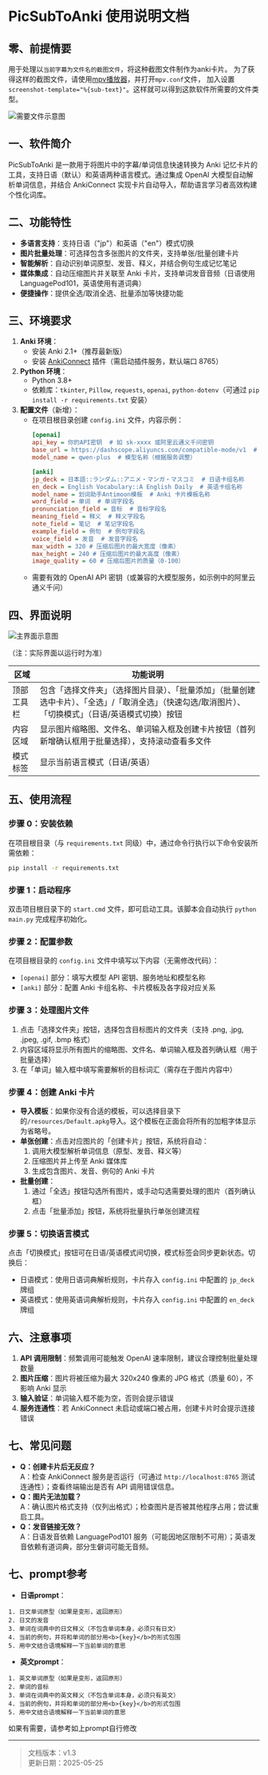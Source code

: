 # PicSubToAnki 使用说明文档

## 零、前提情要
用于处理以`当前字幕为文件名的截图文件`，将这种截图文件制作为anki卡片。
为了获得这样的截图文件，请使用[mpv播放器](https://github.com/mpv-player/mpv)，并打开`mpv.conf`文件，
加入设置`screenshot-template="%{sub-text}"`。这样就可以得到这款软件所需要的文件类型。

![需要文件示意图](resources/example.jpg)
## 一、软件简介
PicSubToAnki 是一款用于将图片中的字幕/单词信息快速转换为 Anki 记忆卡片的工具，支持日语（默认）和英语两种语言模式。通过集成 OpenAI 大模型自动解析单词信息，并结合 AnkiConnect 实现卡片自动导入，帮助语言学习者高效构建个性化词库。

## 二、功能特性
- **多语言支持**：支持日语（"jp"）和英语（"en"）模式切换
- **图片批量处理**：可选择包含多张图片的文件夹，支持单张/批量创建卡片
- **智能解析**：自动识别单词原型、发音、释义，并结合例句生成记忆笔记
- **媒体集成**：自动压缩图片并关联至 Anki 卡片，支持单词发音音频（日语使用 LanguagePod101，英语使用有道词典）
- **便捷操作**：提供全选/取消全选、批量添加等快捷功能

## 三、环境要求
1. **Anki 环境**：
   - 安装 Anki 2.1+（推荐最新版）
   - 安装 [AnkiConnect](https://ankiweb.net/shared/info/2055492159) 插件（需启动插件服务，默认端口 8765）
2. **Python 环境**：
   - Python 3.8+
   - 依赖库：`tkinter`, `Pillow`, `requests`, `openai`, `python-dotenv`（可通过 `pip install -r requirements.txt` 安装）
3. **配置文件**（新增）：
   - 在项目根目录创建 `config.ini` 文件，内容示例：
     ```ini
     [openai]
     api_key = 你的API密钥  # 如 sk-xxxx 或阿里云通义千问密钥
     base_url = https://dashscope.aliyuncs.com/compatible-mode/v1  # 模型服务地址
     model_name = qwen-plus  # 模型名称（根据服务调整）

     [anki]
     jp_deck = 日本語::ランダム::アニメ・マンガ・マスコミ  # 日语卡组名称
     en_deck = English Vocabulary::A English Daily  # 英语卡组名称
     model_name = 划词助手Antimoon模板  # Anki 卡片模板名称
     word_field = 单词  # 单词字段名
     pronunciation_field = 音标  # 音标字段名
     meaning_field = 释义  # 释义字段名
     note_field = 笔记  # 笔记字段名
     example_field = 例句  # 例句字段名
     voice_field = 发音  # 发音字段名
     max_width = 320 # 压缩后图片的最大宽度（像素）
     max_height = 240 # 压缩后图片的最大高度（像素）
     image_quality = 60 # 压缩后图片的质量（0-100）

     ```
   - 需要有效的 OpenAI API 密钥（或兼容的大模型服务，如示例中的阿里云通义千问）

## 四、界面说明
![主界面示意图](resources/show.jpg)

（注：实际界面以运行时为准）

| 区域       | 功能说明                                                                 |
|------------|--------------------------------------------------------------------------|
| 顶部工具栏 | 包含「选择文件夹」（选择图片目录）、「批量添加」（批量创建选中卡片）、「全选」/「取消全选」（快速勾选/取消图片）、「切换模式」（日语/英语模式切换）按钮 |
| 内容区域   | 显示图片缩略图、文件名、单词输入框及创建卡片按钮（首列新增确认框用于批量选择），支持滚动查看多文件 |
| 模式标签   | 显示当前语言模式（日语/英语）                                             |

## 五、使用流程
### 步骤 0：安装依赖
在项目根目录（与 `requirements.txt` 同级）中，通过命令行执行以下命令安装所需依赖：
```bash
pip install -r requirements.txt
```
### 步骤 1：启动程序
双击项目根目录下的 `start.cmd` 文件，即可启动工具。该脚本会自动执行 `python main.py` 完成程序初始化。

### 步骤 2：配置参数
在项目根目录的 `config.ini` 文件中填写以下内容（无需修改代码）：
- `[openai]` 部分：填写大模型 API 密钥、服务地址和模型名称
- `[anki]` 部分：配置 Anki 卡组名称、卡片模板及各字段对应关系

### 步骤 3：处理图片文件
1. 点击「选择文件夹」按钮，选择包含目标图片的文件夹（支持 .png, .jpg, .jpeg, .gif, .bmp 格式）
2. 内容区域将显示所有图片的缩略图、文件名、单词输入框及首列确认框（用于批量选择）
3. 在「单词」输入框中填写需要解析的目标词汇（需存在于图片内容中）

### 步骤 4：创建 Anki 卡片
- **导入模板**：如果你没有合适的模板，可以选择目录下的`/resources/Default.apkg`导入。这个模板在正面会将所有的加粗字体显示为省略号。
- **单张创建**：点击对应图片的「创建卡片」按钮，系统将自动：
  1. 调用大模型解析单词信息（原型、发音、释义等）
  2. 压缩图片并上传至 Anki 媒体库
  3. 生成包含图片、发音、例句的 Anki 卡片
- **批量创建**：
  1. 通过「全选」按钮勾选所有图片，或手动勾选需要处理的图片（首列确认框）
  2. 点击「批量添加」按钮，系统将批量执行单张创建流程

### 步骤 5：切换语言模式
点击「切换模式」按钮可在日语/英语模式间切换，模式标签会同步更新状态。切换后：
- 日语模式：使用日语词典解析规则，卡片存入 `config.ini` 中配置的 `jp_deck` 牌组
- 英语模式：使用英语词典解析规则，卡片存入 `config.ini` 中配置的 `en_deck` 牌组

## 六、注意事项
1. **API 调用限制**：频繁调用可能触发 OpenAI 速率限制，建议合理控制批量处理数量
2. **图片压缩**：图片将被压缩为最大 320x240 像素的 JPG 格式（质量 60），不影响 Anki 显示
3. **输入验证**：单词输入框不能为空，否则会提示错误
4. **服务连通性**：若 AnkiConnect 未启动或端口被占用，创建卡片时会提示连接错误

## 七、常见问题
- **Q：创建卡片后无反应？**  
  A：检查 AnkiConnect 服务是否运行（可通过 `http://localhost:8765` 测试连通性）；查看终端输出是否有 API 调用错误信息。
- **Q：图片无法加载？**  
  A：确认图片格式支持（仅列出格式）；检查图片是否被其他程序占用；尝试重启工具。
- **Q：发音链接无效？**  
  A：日语发音依赖 LanguagePod101 服务（可能因地区限制不可用）；英语发音依赖有道词典，部分生僻词可能无音频。

## 七、prompt参考
- **日语prompt**：
```
1. 日文单词原型（如果是变形，返回原形）
2. 日文的发音
3. 单词在词典中的日文释义（不包含单词本身，必须只有日文）
4. 当前的例句，并将和单词的部分用<b>{key}</b>的形式包围
5. 用中文结合语境解释一下当前单词的意思
```
- **英文prompt**：
```
1. 英文单词原型（如果是变形，返回原形）
2. 单词的音标
3. 单词在词典中的英文释义（不包含单词本身，必须只有英文）
4. 当前的例句，并将和单词的部分用<b>{key}</b>的形式包围
5. 用中文结合语境解释一下当前单词的意思
```
如果有需要，请参考如上prompt自行修改

---
> 文档版本：v1.3  
> 更新日期：2025-05-25

        